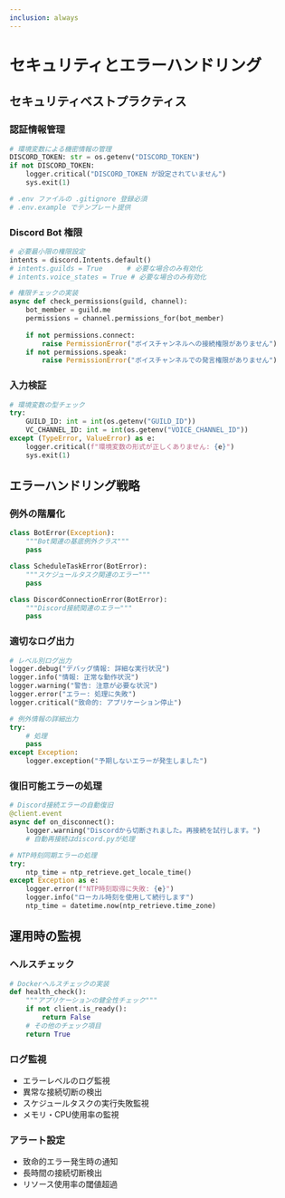```yaml
---
inclusion: always
---
```


# セキュリティとエラーハンドリング

## セキュリティベストプラクティス

### 認証情報管理
```python
# 環境変数による機密情報の管理
DISCORD_TOKEN: str = os.getenv("DISCORD_TOKEN")
if not DISCORD_TOKEN:
    logger.critical("DISCORD_TOKEN が設定されていません")
    sys.exit(1)

# .env ファイルの .gitignore 登録必須
# .env.example でテンプレート提供
```

### Discord Bot 権限
```python
# 必要最小限の権限設定
intents = discord.Intents.default()
# intents.guilds = True      # 必要な場合のみ有効化
# intents.voice_states = True # 必要な場合のみ有効化

# 権限チェックの実装
async def check_permissions(guild, channel):
    bot_member = guild.me
    permissions = channel.permissions_for(bot_member)
    
    if not permissions.connect:
        raise PermissionError("ボイスチャンネルへの接続権限がありません")
    if not permissions.speak:
        raise PermissionError("ボイスチャンネルでの発言権限がありません")
```

### 入力検証
```python
# 環境変数の型チェック
try:
    GUILD_ID: int = int(os.getenv("GUILD_ID"))
    VC_CHANNEL_ID: int = int(os.getenv("VOICE_CHANNEL_ID"))
except (TypeError, ValueError) as e:
    logger.critical(f"環境変数の形式が正しくありません: {e}")
    sys.exit(1)
```

## エラーハンドリング戦略

### 例外の階層化
```python
class BotError(Exception):
    """Bot関連の基底例外クラス"""
    pass

class ScheduleTaskError(BotError):
    """スケジュールタスク関連のエラー"""
    pass

class DiscordConnectionError(BotError):
    """Discord接続関連のエラー"""
    pass
```

### 適切なログ出力
```python
# レベル別ログ出力
logger.debug("デバッグ情報: 詳細な実行状況")
logger.info("情報: 正常な動作状況")
logger.warning("警告: 注意が必要な状況")
logger.error("エラー: 処理に失敗")
logger.critical("致命的: アプリケーション停止")

# 例外情報の詳細出力
try:
    # 処理
    pass
except Exception:
    logger.exception("予期しないエラーが発生しました")
```

### 復旧可能エラーの処理
```python
# Discord接続エラーの自動復旧
@client.event
async def on_disconnect():
    logger.warning("Discordから切断されました。再接続を試行します。")
    # 自動再接続はdiscord.pyが処理

# NTP時刻同期エラーの処理
try:
    ntp_time = ntp_retrieve.get_locale_time()
except Exception as e:
    logger.error(f"NTP時刻取得に失敗: {e}")
    logger.info("ローカル時刻を使用して続行します")
    ntp_time = datetime.now(ntp_retrieve.time_zone)
```

## 運用時の監視

### ヘルスチェック
```python
# Dockerヘルスチェックの実装
def health_check():
    """アプリケーションの健全性チェック"""
    if not client.is_ready():
        return False
    # その他のチェック項目
    return True
```

### ログ監視
- エラーレベルのログ監視
- 異常な接続切断の検出
- スケジュールタスクの実行失敗監視
- メモリ・CPU使用率の監視

### アラート設定
- 致命的エラー発生時の通知
- 長時間の接続切断検出
- リソース使用率の閾値超過